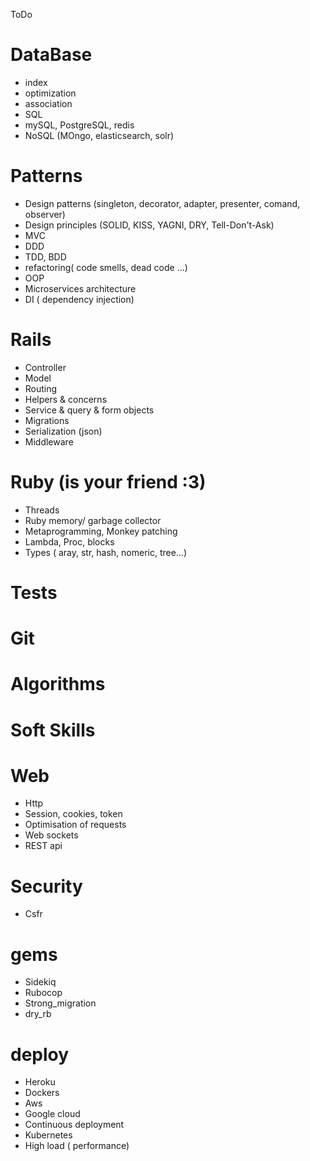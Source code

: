 ToDo

# DataBase
- index
- optimization
- association
- SQL
- mySQL, PostgreSQL, redis
- NoSQL (MOngo, elasticsearch, solr)

# Patterns
- Design patterns (singleton, decorator, adapter, presenter, comand, observer)
- Design principles (SOLID, KISS, YAGNI, DRY, Tell-Don't-Ask)
- MVC
- DDD
- TDD, BDD
- refactoring( code smells, dead code ...)
- OOP
- Microservices architecture 
- DI ( dependency injection) 


# Rails
- Controller
- Model
- Routing
- Helpers & concerns
- Service & query & form objects
- Migrations
- Serialization (json)
- Middleware 

# Ruby (is your friend :3)
- Threads
- Ruby memory/ garbage collector
- Metaprogramming, Monkey patching
- Lambda, Proc, blocks
- Types ( aray, str, hash, nomeric, tree…)

# Tests
# Git
# Algorithms
# Soft Skills
# Web
- Http
- Session, cookies, token
- Optimisation of requests
- Web sockets
- REST api

# Security
- Csfr

# gems
- Sidekiq
- Rubocop
- Strong_migration
- dry_rb

# deploy
- Heroku
- Dockers
- Aws
- Google cloud
- Continuous deployment
- Kubernetes
- High load  ( performance)
